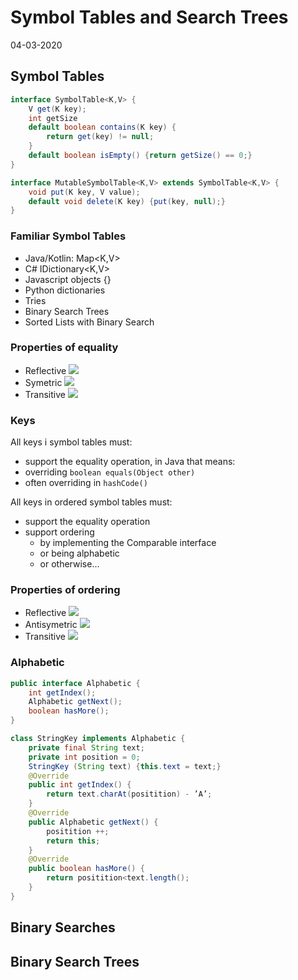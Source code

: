 # Symbol Tables and Search Trees

04-03-2020

## Symbol Tables

```java
interface SymbolTable<K,V> {
    V get(K key);
    int getSize
    default boolean contains(K key) {
        return get(key) != null;
    }
    default boolean isEmpty() {return getSize() == 0;}
}

interface MutableSymbolTable<K,V> extends SymbolTable<K,V> {
    void put(K key, V value);
    default void delete(K key) {put(key, null);}
}
```

### Familiar Symbol Tables

-   Java/Kotlin: Map<K,V>
-   C# IDictionary<K,V>
-   Javascript objects {}
-   Python dictionaries
-   Tries
-   Binary Search Trees
-   Sorted Lists with Binary Search

### Properties of equality

-   Reflective <img src="https://render.githubusercontent.com/render/math?math=\forall x \in \mathbb{M} \Leftrightarrow x=x">
-   Symetric <img src="https://render.githubusercontent.com/render/math?math=\forall x,y \in \mathbb{M} \Leftrightarrow x=y \rightarrow y=x">
-   Transitive <img src="https://render.githubusercontent.com/render/math?math=\forall x,y,z \in \mathbb{M} \Leftrightarrow x=y \wedge y=z \rightarrow x=z">

### Keys

All keys i symbol tables must:

-   support the equality operation, in Java that means:
-   overriding `boolean equals(Object other)`
-   often overriding in `hashCode()`

All keys in ordered symbol tables must:

-   support the equality operation
-   support ordering
    -   by implementing the Comparable interface
    -   or being alphabetic
    -   or otherwise...

### Properties of ordering

-   Reflective <img src="https://render.githubusercontent.com/render/math?math=\forall x \in \mathbb{M} \Leftrightarrow x \leq x">
-   Antisymetric <img src="https://render.githubusercontent.com/render/math?math=\forall x,y \in \mathbb{M} \Leftrightarrow x \leq y \wedge y \leq x \rightarrow y=x">
-   Transitive <img src="https://render.githubusercontent.com/render/math?math=\forall x,y,z \in \mathbb{M} \Leftrightarrow x \leq y \wedge y \leq z \rightarrow x \leq z">

### Alphabetic

```java
public interface Alphabetic {
    int getIndex();
    Alphabetic getNext();
    boolean hasMore();
}

class StringKey implements Alphabetic {
    private final String text;
    private int position = 0;
    StringKey (String text) {this.text = text;}
    @Override
    public int getIndex() {
        return text.charAt(positition) - ’A’;
    }
    @Override
    public Alphabetic getNext() {
        positition ++;
        return this;
    }
    @Override
    public boolean hasMore() {
        return positition<text.length();
    }
}
```

## Binary Searches

## Binary Search Trees
